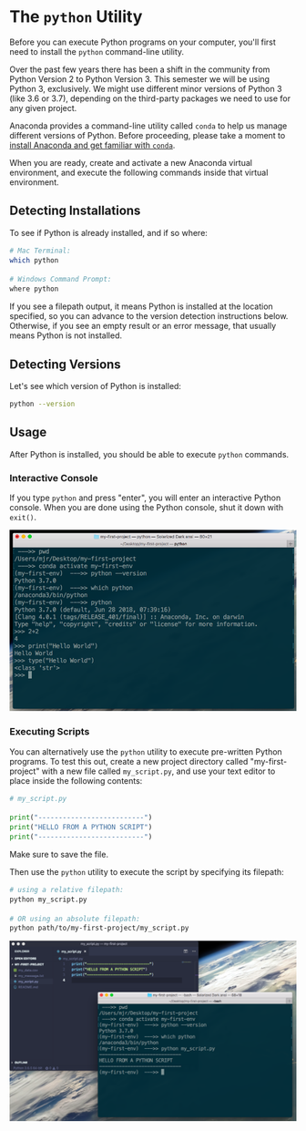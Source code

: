 # The `python` Utility

Before you can execute Python programs on your computer, you'll first need to install the `python` command-line utility.

Over the past few years there has been a shift in the community from Python Version 2 to Python Version 3. This semester we will be using Python 3, exclusively. We might use different minor versions of Python 3 (like 3.6 or 3.7), depending on the third-party packages we need to use for any given project.

Anaconda provides a command-line utility called `conda` to help us manage different versions of Python. Before proceeding, please take a moment to [install Anaconda and get familiar with `conda`](/notes/anaconda.md).

When you are ready, create and activate a new Anaconda virtual environment, and execute the following commands inside that virtual environment.

## Detecting Installations

To see if Python is already installed, and if so where:

```sh
# Mac Terminal:
which python

# Windows Command Prompt:
where python
```

If you see a filepath output, it means Python is installed at the location specified, so you can advance to the version detection instructions below. Otherwise, if you see an empty result or an error message, that usually means Python is not installed.

## Detecting Versions

Let's see which version of Python is installed:

```sh
python --version
```

## Usage

After Python is installed, you should be able to execute `python` commands.

### Interactive Console

If you type `python` and press "enter", you will enter an interactive Python console. When you are done using the Python console, shut it down with `exit()`.

![a screenshot of using the python console to perform a simple calculation (2+2 = 4)](/img/notes/python/python-console.png)

### Executing Scripts

You can alternatively use the `python` utility to execute pre-written Python programs. To test this out, create a new project directory called "my-first-project" with a new file called `my_script.py`, and use your text editor to place inside the following contents:


```py
# my_script.py

print("--------------------------")
print("HELLO FROM A PYTHON SCRIPT")
print("--------------------------")
```

Make sure to save the file.

Then use the `python` utility to execute the script by specifying its filepath:

```sh
# using a relative filepath:
python my_script.py

# OR using an absolute filepath:
python path/to/my-first-project/my_script.py
```

![a screenshot of the output resulting from running a python script from the command-line. the hello message is printed in the terminal](/img/notes/python/running-python-scripts.png)
